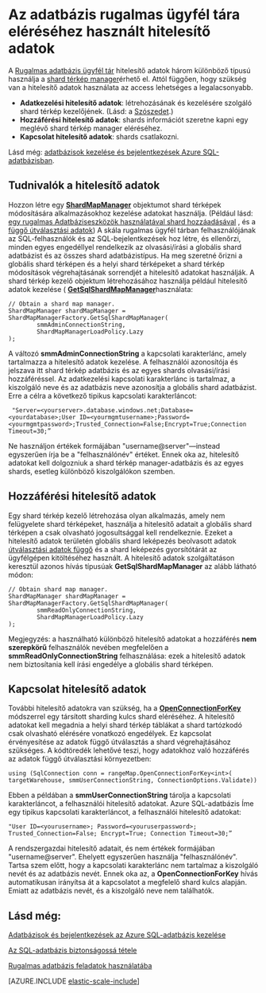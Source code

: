 <properties 
    pageTitle="Az adatbázis rugalmas ügyfél beállításai párbeszédpanelen a hitelesítő adatok kezelése |} Microsoft Azure" 
    description="Hogyan kell beállítani a megfelelő szintű hitelesítő adatait, rendszergazdát, hogy csak olvasható, az rugalmas adatbázis-alkalmazások" 
    services="sql-database" 
    documentationCenter="" 
    manager="jhubbard" 
    authors="ddove" 
    editor=""/>

<tags 
    ms.service="sql-database" 
    ms.workload="sql-database" 
    ms.tgt_pltfrm="na" 
    ms.devlang="na" 
    ms.topic="article" 
    ms.date="05/27/2016" 
    ms.author="ddove"/>

# <a name="credentials-used-to-access-the-elastic-database-client-library"></a>Az adatbázis rugalmas ügyfél tára eléréséhez használt hitelesítő adatok

A [Rugalmas adatbázis ügyfél tár](http://www.nuget.org/packages/Microsoft.Azure.SqlDatabase.ElasticScale.Client/) hitelesítő adatok három különböző típusú használja a [shard térkép manager](sql-database-elastic-scale-shard-map-management.md)érhető el. Attól függően, hogy szükség van a hitelesítő adatok használata az access lehetséges a legalacsonyabb.

* **Adatkezelési hitelesítő adatok**: létrehozásának és kezelésére szolgáló shard térkép kezelőjének. (Lásd: a [Szószedet](sql-database-elastic-scale-glossary.md).) 
* **Hozzáférési hitelesítő adatok**: shards információt szeretne kapni egy meglévő shard térkép manager eléréséhez.
* **Kapcsolat hitelesítő adatok**: shards csatlakozni. 

Lásd még: [adatbázisok kezelése és bejelentkezések Azure SQL-adatbázisban](sql-database-manage-logins.md). 
 
## <a name="about-management-credentials"></a>Tudnivalók a hitelesítő adatok

Hozzon létre egy [**ShardMapManager**](https://msdn.microsoft.com/library/azure/microsoft.azure.sqldatabase.elasticscale.shardmanagement.shardmapmanager.aspx) objektumot shard térképek módosítására alkalmazásokhoz kezelése adatokat használja. (Például lásd: [egy rugalmas Adatbáziseszközök használatával shard hozzáadásával](sql-database-elastic-scale-add-a-shard.md) , és a [függő útválasztási adatok](sql-database-elastic-scale-data-dependent-routing.md)) A skála rugalmas ügyfél tárban felhasználójának az SQL-felhasználók és az SQL-bejelentkezések hoz létre, és ellenőrzi, minden egyes engedéllyel rendelkezik az olvasási/írási a globális shard adatbázist és az összes shard adatbázistípus. Ha meg szeretné őrizni a globális shard térképen és a helyi shard térképeket a shard térkép módosítások végrehajtásának sorrendjét a hitelesítő adatokat használják. A shard térkép kezelő objektum létrehozásához használja például hitelesítő adatok kezelése ( [**GetSqlShardMapManager**](https://msdn.microsoft.com/library/azure/microsoft.azure.sqldatabase.elasticscale.shardmanagement.shardmapmanagerfactory.getsqlshardmapmanager.aspx)használata: 

    // Obtain a shard map manager. 
    ShardMapManager shardMapManager = ShardMapManagerFactory.GetSqlShardMapManager( 
            smmAdminConnectionString, 
            ShardMapManagerLoadPolicy.Lazy 
    ); 

A változó **smmAdminConnectionString** a kapcsolati karakterlánc, amely tartalmazza a hitelesítő adatok kezelése. A felhasználói azonosítója és jelszava itt shard térkép adatbázis és az egyes shards olvasási/írási hozzáféréssel. Az adatkezelési kapcsolati karakterlánc is tartalmaz, a kiszolgáló neve és az adatbázis neve azonosítja a globális shard adatbázist. Erre a célra a következő tipikus kapcsolati karakterláncot:

     "Server=<yourserver>.database.windows.net;Database=<yourdatabase>;User ID=<yourmgmtusername>;Password=<yourmgmtpassword>;Trusted_Connection=False;Encrypt=True;Connection Timeout=30;” 

Ne használjon értékek formájában "username@server"—instead egyszerűen írja be a "felhasználónév" értéket.  Ennek oka az, hitelesítő adatokat kell dolgozniuk a shard térkép manager-adatbázis és az egyes shards, esetleg különböző kiszolgálókon szemben.

## <a name="access-credentials"></a>Hozzáférési hitelesítő adatok
  
Egy shard térkép kezelő létrehozása olyan alkalmazás, amely nem felügyelete shard térképeket, használja a hitelesítő adatait a globális shard térképen a csak olvasható jogosultsággal kell rendelkeznie. Ezeket a hitelesítő adatok területén globális shard leképezés beolvasott adatok [útválasztási adatok függő](sql-database-elastic-scale-data-dependent-routing.md) és a shard leképezés gyorsítótárát az ügyfélgépen kitöltéséhez használt. A hitelesítő adatok szolgáltatáson keresztül azonos hívás típusúak **GetSqlShardMapManager** az alább látható módon: 

    // Obtain shard map manager. 
    ShardMapManager shardMapManager = ShardMapManagerFactory.GetSqlShardMapManager( 
            smmReadOnlyConnectionString, 
            ShardMapManagerLoadPolicy.Lazy
    );  

Megjegyzés: a használható különböző hitelesítő adatokat a hozzáférés **nem szerepkörű** felhasználók nevében megfelelően a **smmReadOnlyConnectionString** felhasználása: ezek a hitelesítő adatok nem biztosítania kell írási engedélye a globális shard térképen. 

## <a name="connection-credentials"></a>Kapcsolat hitelesítő adatok 

További hitelesítő adatokra van szükség, ha a [**OpenConnectionForKey**](https://msdn.microsoft.com/library/azure/microsoft.azure.sqldatabase.elasticscale.shardmanagement.shardmap.openconnectionforkey.aspx) módszerrel egy társított sharding kulcs shard eléréséhez. A hitelesítő adatokat kell megadnia a helyi shard térkép táblákat a shard tartózkodó csak olvasható elérésére vonatkozó engedélyek. Ez kapcsolat érvényesítése az adatok függő útválasztás a shard végrehajtásához szükséges. A kódtöredék lehetővé teszi, hogy adatokhoz való hozzáférés az adatok függő útválasztási környezetben: 
 
    using (SqlConnection conn = rangeMap.OpenConnectionForKey<int>( 
    targetWarehouse, smmUserConnectionString, ConnectionOptions.Validate)) 

Ebben a példában a **smmUserConnectionString** tárolja a kapcsolati karakterláncot, a felhasználói hitelesítő adatokat. Azure SQL-adatbázis Íme egy tipikus kapcsolati karakterláncot, a felhasználói hitelesítő adatokat: 

    "User ID=<yourusername>; Password=<youruserpassword>; Trusted_Connection=False; Encrypt=True; Connection Timeout=30;”  

A rendszergazdai hitelesítő adatait, és nem értékek formájában "username@server". Ehelyett egyszerűen használja "felhasználónév".  Tartsa szem előtt, hogy a kapcsolati karakterlánc nem tartalmaz a kiszolgáló nevét és az adatbázis nevét. Ennek oka az, a **OpenConnectionForKey** hívás automatikusan irányítsa át a kapcsolatot a megfelelő shard kulcs alapján. Emiatt az adatbázis nevét, és a kiszolgáló neve nem találhatók. 

## <a name="see-also"></a>Lásd még:
[Adatbázisok és bejelentkezések az Azure SQL-adatbázis kezelése](sql-database-manage-logins.md)

[Az SQL-adatbázis biztonságossá tétele](sql-database-security.md)

[Rugalmas adatbázis feladatok használatába](sql-database-elastic-jobs-getting-started.md)

[AZURE.INCLUDE [elastic-scale-include](../../includes/elastic-scale-include.md)]
 